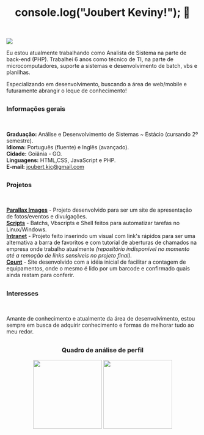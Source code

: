 <h1 align="center">console.log("Joubert Keviny!"); 👋</h1>

<br>

<a href="https://www.linkedin.com/in/keviny-joubert-2992b8b1/" target="_blank"><img src="https://img.shields.io/badge/-LinkedIn-%230077B5?style=for-the-badge&logo=linkedin&logoColor=white" target="_blank"></a> 

Eu estou atualmente trabalhando como Analista de Sistema na parte de back-end (PHP). Trabalhei 6 anos como técnico de TI, na parte de microcomputadores, suporte a sistemas e desenvolvimento de batch, vbs e planilhas.

Especializando em desenvolvimento, buscando a área de web/mobile e futuramente abrangir o leque de conhecimento!

##

<h3>Informações gerais</h3> <br>

<strong>Graduação:</strong> Análise e Desenvolvimento de Sistemas ~ Estácio (cursando 2º semestre). <br>
<strong>Idioma:</strong> Português (fluente) e Inglês (avançado). <br>
<strong>Cidade:</strong> Goiânia - GO. <br>
<strong>Linguagens:</strong> HTML,CSS, JavaScript e PHP. <br>
<strong>E-mail:</strong> joubert.kjc@gmail.com

##

<h3>Projetos</h3><br>

<a href="https://github.com/kevinyjoubert/Parallax-images"><strong>Parallax Images</strong></a> - Projeto desenvolvido para ser um site de apresentação de fotos/eventos e divulgações. <br>
<a href="https://github.com/kevinyjoubert/Scripts"><strong>Scripts</strong></a> - Batchs, Vbscripts e Shell feitos para automatizar tarefas no Linux/Windows. <br>
<a href="https://github.com/kevinyjoubert"><strong>Intranet</strong></a> - Projeto feito inserindo um visual com link's rápidos para ser uma alternativa a barra de favoritos e com tutorial de aberturas de chamados na empresa onde trabalho atualmente _(repositório indisponível no momento até a remoção de links sensiveis no projeto final)._ <br>
<a href="https://github.com/kevinyjoubert"><strong>Count</strong></a> - Site desenvolvido com a idéia inicial de facilitar a contagem de equipamentos, onde o mesmo é lido por um barcode e confirmado quais ainda restam para conferir.

##

<h3>Interesses</h3> <br>

Amante de conhecimento e atualmente da área de desenvolvimento, estou sempre em busca de adquirir conhecimento e formas de melhorar tudo ao meu redor.

##

<h3 align="center">Quadro de análise de perfil</h3>

<div align="center">
  <!-- github stats -->
<img height="180em" src="https://github-readme-stats.vercel.app/api?username=kevinyjoubert&&show_icons=true&title_color=ffffff&icon_color=bb2acf&text_color=daf7dc&bg_color=151515">

  <!-- most used languages -->
<img height="180em" src="https://github-readme-stats.vercel.app/api/top-langs/?username=kevinyjoubert&layout=compact&langs_count=10&bg_color=151515&icon_color=bb2acf&text_color=daf7dc">
</div>


